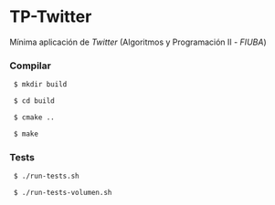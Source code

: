 # TP-Twitter

Mínima aplicación de _Twitter_ (Algoritmos y Programación II - _FIUBA_)

### Compilar

```bash
 $ mkdir build

 $ cd build

 $ cmake ..

 $ make
```

### Tests

```bash
 $ ./run-tests.sh

 $ ./run-tests-volumen.sh
```

